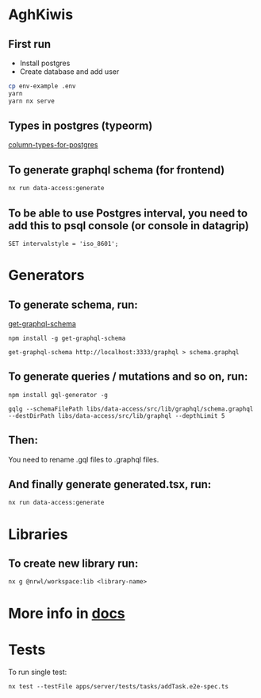 # AghKiwis

## First run

- Install postgres
- Create database and add user

```bash
cp env-example .env
yarn
yarn nx serve
```

## Types in postgres (typeorm)

[column-types-for-postgres](https://orkhan.gitbook.io/typeorm/docs/entities#column-types-for-postgres)

## To generate graphql schema (for frontend)

```bash
nx run data-access:generate
```

## To be able to use Postgres interval, you need to add this to psql console (or console in datagrip)

```
SET intervalstyle = 'iso_8601';
```

# Generators

## To generate schema, run:

[get-graphql-schema](https://github.com/prisma-labs/get-graphql-schema)

```
npm install -g get-graphql-schema

get-graphql-schema http://localhost:3333/graphql > schema.graphql

```

## To generate queries / mutations and so on, run:

```
npm install gql-generator -g

gqlg --schemaFilePath libs/data-access/src/lib/graphql/schema.graphql --destDirPath libs/data-access/src/lib/graphql --depthLimit 5
```

## Then:

You need to rename .gql files to .graphql files.

## And finally generate generated.tsx, run:

```
nx run data-access:generate
```

# Libraries

## To create new library run:

```
nx g @nrwl/workspace:lib <library-name>
```

# More info in [docs](docs/Docs.md)


# Tests

To run single test:
```
nx test --testFile apps/server/tests/tasks/addTask.e2e-spec.ts
```